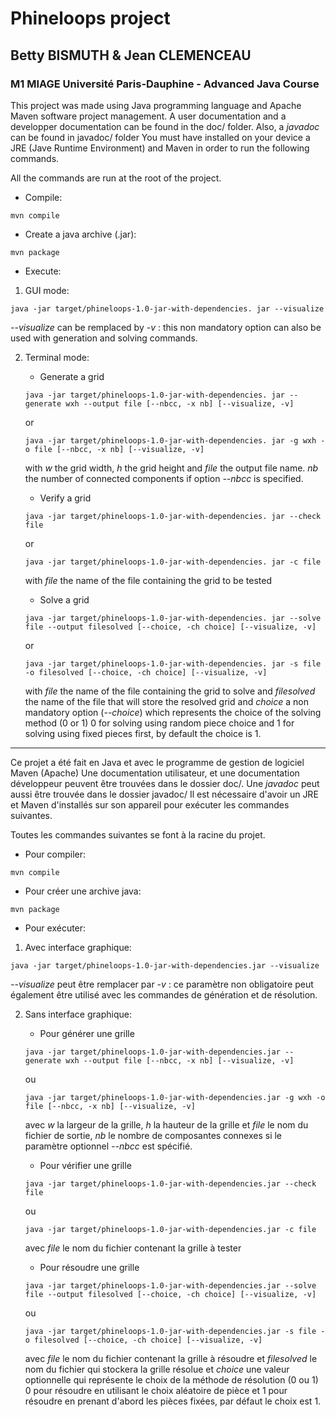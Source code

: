 # Phineloops project

## Betty BISMUTH & Jean CLEMENCEAU

### M1 MIAGE Université Paris-Dauphine - Advanced Java Course

This project was made using Java programming language and Apache Maven software project management.
A user documentation and a developper documentation can be found in the doc/ folder. Also, a *javadoc* can be found in javadoc/ folder
You must have installed on your device a JRE (Jave Runtime Environment) and Maven in order to run the following commands.

All the commands are run at the root of the project.

* Compile:

```mvn compile```

* Create a java archive (.jar):

```mvn package```

* Execute:

1. GUI mode:

```java -jar target/phineloops-1.0-jar-with-dependencies. jar --visualize ```

   *--visualize* can be remplaced by *-v* : this non mandatory option can also be used with generation and solving commands.

2. Terminal mode:

     * Generate a grid

      ```java -jar target/phineloops-1.0-jar-with-dependencies. jar --generate wxh --output file [--nbcc, -x nb] [--visualize, -v]```

      or

      ```java -jar target/phineloops-1.0-jar-with-dependencies. jar -g wxh -o file [--nbcc, -x nb] [--visualize, -v]```

    with *w* the grid width, *h* the grid height and *file* the output file name. *nb* the number of connected components if option *--nbcc* is specified.


    * Verify a grid

    ```java -jar target/phineloops-1.0-jar-with-dependencies. jar --check file```

    or

   ```java -jar target/phineloops-1.0-jar-with-dependencies. jar -c file```

    with *file* the name of the file containing the grid to be tested

    * Solve a grid

    ```java -jar target/phineloops-1.0-jar-with-dependencies. jar --solve file --output filesolved [--choice, -ch choice] [--visualize, -v]```

      or

    ```java -jar target/phineloops-1.0-jar-with-dependencies. jar -s file -o filesolved [--choice, -ch choice] [--visualize, -v]```

     with *file* the name of the file containing the grid to solve and *filesolved* the name of the file that will store the resolved grid and *choice* a non mandatory option (*--choice*) which represents the choice of the solving method (0 or 1) 0 for solving using random piece choice and 1 for solving using fixed pieces first, by default the choice is 1.

________________________________________________________________________________________________________________________________________

Ce projet a été fait en Java et avec le programme de gestion de logiciel Maven (Apache)
Une documentation utilisateur, et une documentation développeur peuvent être trouvées dans le dossier doc/. Une *javadoc* peut aussi être trouvée dans le dossier javadoc/
Il est nécessaire d'avoir un JRE et Maven d'installés sur son appareil pour exécuter les commandes suivantes.

Toutes les commandes suivantes se font à la racine du projet.

* Pour compiler:

```mvn compile```

* Pour créer une archive java:

```mvn package```

* Pour exécuter:

1. Avec interface graphique:

```java -jar target/phineloops-1.0-jar-with-dependencies.jar --visualize```

*--visualize* peut être remplacer par *-v* : ce paramètre non obligatoire peut également être utilisé avec les commandes de génération et de résolution.

2. Sans interface graphique:

    * Pour générer une grille

    ```java -jar target/phineloops-1.0-jar-with-dependencies.jar --generate wxh --output file [--nbcc, -x nb] [--visualize, -v]```

      ou

    ```java -jar target/phineloops-1.0-jar-with-dependencies.jar -g wxh -o file [--nbcc, -x nb] [--visualize, -v]```

   avec *w* la largeur de la grille, *h* la hauteur de la grille et *file* le nom du fichier de sortie, *nb* le nombre de composantes connexes si le paramètre optionnel *--nbcc* est spécifié.


    * Pour vérifier une grille

    ```java -jar target/phineloops-1.0-jar-with-dependencies.jar --check file```

      ou

    ```java -jar target/phineloops-1.0-jar-with-dependencies.jar -c file```

      avec *file* le nom du fichier contenant la grille à tester

    * Pour résoudre une grille

    ```java -jar target/phineloops-1.0-jar-with-dependencies.jar --solve file --output filesolved [--choice, -ch choice] [--visualize, -v]```

   ou

    ```java -jar target/phineloops-1.0-jar-with-dependencies.jar -s file -o filesolved [--choice, -ch choice] [--visualize, -v]```

   avec *file* le nom du fichier contenant la grille à résoudre et *filesolved* le nom du fichier qui stockera la grille résolue et *choice* une valeur optionnelle qui représente le choix de la méthode de résolution (0 ou 1) 0 pour résoudre en utilisant le choix aléatoire de pièce et 1 pour résoudre en prenant d'abord les pièces fixées, par défaut le choix est 1.
